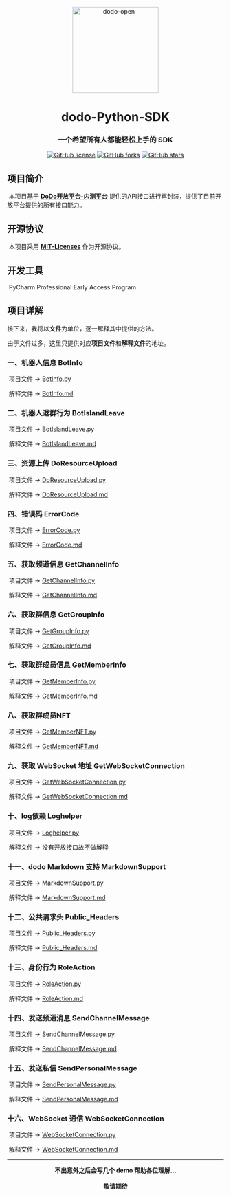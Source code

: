 <p align="center">
  <a href="https://open.imdodo.com">
    <img src="https://open.imdodo.com/favicon.png" width="200" height="200" alt="dodo-open">
  </a>
</p>

<div align="center">

  # dodo-Python-SDK

</div>

<div align="center">
	
  ### 一个希望所有人都能轻松上手的 SDK

</div>

<div align="center">
    <a href="https://github.com/AlanStar233/dodo-Python-SDK/blob/main/LICENSE"><img alt="GitHub license" src="https://img.shields.io/github/license/AlanStar233/dodo-Python-SDK?style=social"></a>
	<a href="https://github.com/AlanStar233/dodo-Python-SDK/network"><img alt="GitHub forks" src="https://img.shields.io/github/forks/AlanStar233/dodo-Python-SDK?style=social"></a>
	<a href="https://github.com/AlanStar233/dodo-Python-SDK/stargazers"><img alt="GitHub stars" src="https://img.shields.io/github/stars/AlanStar233/dodo-Python-SDK?style=social"></a>
</div>

## 项目简介

​	本项目基于 [**DoDo开放平台-内测平台**](https://open.imdodo.com) 提供的API接口进行再封装，提供了目前开放平台提供的所有接口能力。

## 开源协议

​	本项目采用 [**MIT-Licenses**](https://choosealicense.com/licenses/mit/) 作为开源协议。

## 开发工具

​	PyCharm Professional Early Access Program

## 项目详解

​	接下来，我将以**文件**为单位，逐一解释其中提供的方法。

​	由于文件过多，这里只提供对应**项目文件**和**解释文件**的地址。

### 一、机器人信息 BotInfo

​	项目文件 -> [BotInfo.py](./BotInfo.py)

​	解释文件 -> [BotInfo.md](./docs/BotInfo.md)

### 二、机器人退群行为 BotIslandLeave

​	项目文件 -> [BotIslandLeave.py](./BotIslandLeave.py)

​	解释文件 -> [BotIslandLeave.md](./docs/BotIslandLeave.md)

### 三、资源上传 DoResourceUpload

​	项目文件 -> [DoResourceUpload.py](./DoResourceUpload.py)

​	解释文件 -> [DoResourceUpload.md](./docs/DoResourceUpload.md)

### 四、错误码 ErrorCode

​	项目文件 -> [ErrorCode.py](./ErrorCode.py)

​	解释文件 -> [ErrorCode.md](./docs/ErrorCode.md)

### 五、获取频道信息 GetChannelInfo

​	项目文件 -> [GetChannelInfo.py](./GetChannelInfo.py)

​	解释文件 -> [GetChannelInfo.md](./docs/GetChannelInfo.md)

### 六、获取群信息 GetGroupInfo

​	项目文件 -> [GetGroupInfo.py](./GetGroupInfo.py)

​	解释文件 -> [GetGroupInfo.md](./docs/GetGroupInfo.md)

### 七、获取群成员信息 GetMemberInfo

​	项目文件 -> [GetMemberInfo.py](./GetMemberInfo.py)

​	解释文件 -> [GetMemberInfo.md](./docs/GetMemberInfo.md)

### 八、获取群成员NFT

​	项目文件 -> [GetMemberNFT.py](./GetMemberNFT.py)

​	解释文件 -> [GetMemberNFT.md](./docs/GetMemberNFT.md)

### 九、获取 WebSocket 地址 GetWebSocketConnection

​	项目文件 -> [GetWebSocketConnection.py](./GetWebSocketConnection.py)

​	解释文件 -> [GetWebSocketConnection.md](./docs/GetWebSocketConnection.md)

### 十、log依赖 Loghelper

​	项目文件 -> [Loghelper.py](./Loghelper.py)

​	解释文件 -> <u>没有开放接口故不做解释</u>

### 十一、dodo Markdown 支持 MarkdownSupport

​	项目文件 -> [MarkdownSupport.py](./MarkdownSupport.py)

​	解释文件 -> [MarkdownSupport.md](./docs/MarkdownSupport.md)

### 十二、公共请求头 Public_Headers

​	项目文件 -> [Public_Headers.py](./Public_Headers.py)

​	解释文件 -> [Public_Headers.md](./docs/Public_Headers.md)

### 十三、身份行为 RoleAction

​	项目文件 -> [RoleAction.py](./RoleAction.py)

​	解释文件 -> [RoleAction.md](./docs/RoleAction.md)

### 十四、发送频道消息 SendChannelMessage

​	项目文件 -> [SendChannelMessage.py](./SendChannelMessage.py)

​	解释文件 -> [SendChannelMessage.md](./docs/SendChannelMessage.md)

### 十五、发送私信 SendPersonalMessage

​	项目文件 -> [SendPersonalMessage.py](./SendPersonalMessage.py)

​	解释文件 -> [SendPersonalMessage.md](./docs/SendPersonalMessage.md)

### 十六、WebSocket 通信 WebSocketConnection	

​	项目文件 -> [WebSocketConnection.py](./WebSocketConnection.py)

​	解释文件 -> [WebSocketConnection.md](./docs/WebSocketConnection.md)

------

<div align="center">
    <b>不出意外之后会写几个 demo 帮助各位理解...</b>
    <br /><br />
    <b>敬请期待</b>
</div>
